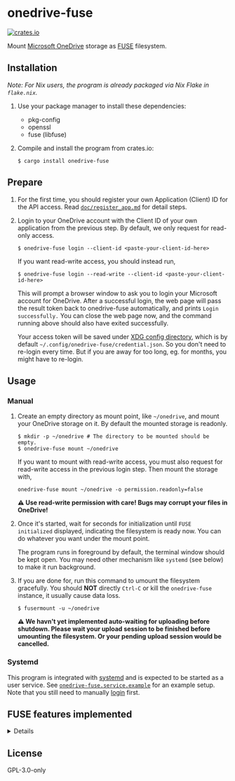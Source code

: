 # onedrive-fuse

[![crates.io](https://img.shields.io/crates/v/onedrive-fuse.svg)](https://crates.io/crates/onedrive-fuse)

Mount [Microsoft OneDrive][onedrive] storage as [FUSE] filesystem.

[onedrive]: https://products.office.com/en-us/onedrive/online-cloud-storage
[FUSE]: https://github.com/libfuse/libfuse

## Installation

*Note: For Nix users, the program is already packaged via Nix Flake in `flake.nix`.*

1.  Use your package manager to install these dependencies:
    - pkg-config
    - openssl
    - fuse (libfuse)

1.  Compile and install the program from crates.io:

    ```
    $ cargo install onedrive-fuse
    ```

## Prepare

1.  For the first time, you should register your own Application (Client) ID for the API access.
    Read [`doc/register_app.md`](./doc/register_app.md) for detail steps.

1.  Login to your OneDrive account with the Client ID of your own application from the previous step.
    By default, we only request for read-only access.

    ```
    $ onedrive-fuse login --client-id <paste-your-client-id-here>
    ```

    If you want read-write access, you should instead run,
    ```
    $ onedrive-fuse login --read-write --client-id <paste-your-client-id-here>
    ```

    This will prompt a browser window to ask you to login your Microsoft
    account for OneDrive. After a successful login, the web page will pass the
    result token back to onedrive-fuse automatically, and prints
    `Login successfully.` You can close the web page now, and the command
    running above should also have exited successfully.

    Your access token will be saved under [XDG config directory][xdg-dirs],
    which is by default `~/.config/onedrive-fuse/credential.json`.
    So you don't need to re-login every time.
    But if you are away for too long, eg. for months, you might have to re-login.

    [xdg-dirs]: https://specifications.freedesktop.org/basedir-spec/basedir-spec-latest.html

## Usage

### Manual

1.  Create an empty directory as mount point, like `~/onedrive`,
    and mount your OneDrive storage on it.
    By default the mounted storage is readonly.

    ```
    $ mkdir -p ~/onedrive # The directory to be mounted should be empty.
    $ onedrive-fuse mount ~/onedrive
    ```

    If you want to mount with read-write access,
    you must also request for read-write access in the previous login step.
    Then mount the storage with,

    ```
    onedrive-fuse mount ~/onedrive -o permission.readonly=false
    ```

    **:warning: Use read-write permission with care! Bugs may corrupt your files in OneDrive!**

1.  Once it's started, wait for seconds for initialization until `FUSE initialized` displayed,
    indicating the filesystem is ready now.
    You can do whatever you want under the mount point.

    The program runs in foreground by default, the terminal window should be kept open.
    You may need other mechanism like `systemd` (see below) to make it run background.

1.  If you are done for, run this command to umount the filesystem gracefully.
    You should **NOT** directly `Ctrl-C` or kill the `onedrive-fuse` instance,
    it usually cause data loss.

    ```
    $ fusermount -u ~/onedrive
    ```

    **:warning: We havn't yet implemented auto-waiting for uploading before shutdown.
    Please wait your upload session to be finished before umounting the filesystem.
    Or your pending upload session would be cancelled.**

### Systemd

This program is integrated with [systemd] and is expected to be started as a user service.
See [`onedrive-fuse.service.example`](./onedrive-fuse.service.example)
for an example setup.
Note that you still need to manually [login](#prepare) first.

[systemd]: https://systemd.io

## FUSE features implemented

<details>

- [x] FUSE syscalls
  - [x] Read
    - [x] access
    - [x] forget
    - [x] getattr
    - [x] lookup
    - [x] open
      - [x] O_RDONLY
    - [x] opendir
    - [x] read
    - [x] readdir
    - [x] release
    - [x] releasedir
    - [x] statfs
  - [x] Write
    - [x] create
    - [x] mkdir
    - [x] open
      - [x] O_WRONLY/O_RDWR
      - [x] O_TRUNC
      - [x] O_EXCL
    - [x] rename
    - [x] rmdir
    - [x] setattr
      - [x] size
      - [x] mtime
    - [x] unlink
    - [x] write
  - [x] Other
    - destroy
    - flush
    - [x] fsync
    - [x] fsyncdir
    - init
  - Unsupported
    - bmap
    - getlk
    - getxattr
    - link
    - listxattr
    - mknod
    - readlink
    - removexattr
    - setlk
    - setxattr
    - symlink
- [x] Cache
  - [x] Statfs cache
  - [x] Inode attributes (stat) cache
  - [x] Directory tree cache
  - [x] Sync remote changes with local cache
  - [x] File read cache
  - [x] File write cache/buffer

</details>

## License

GPL-3.0-only
